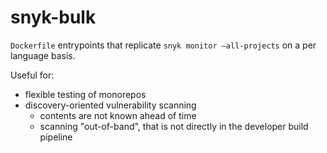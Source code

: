 # snyk-bulk

`Dockerfile` entrypoints that replicate `snyk monitor —all-projects` on a per language basis.

Useful for:
* flexible testing of monorepos
* discovery-oriented vulnerability scanning
  * contents are not known ahead of time
  * scanning "out-of-band", that is not directly in the developer build pipeline
